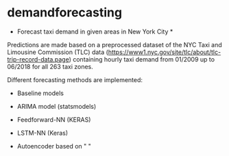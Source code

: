 # demandforecasting
* Forecast taxi demand in given areas in New York City *

Predictions are made based on a preprocessed dataset of the NYC Taxi and Limousine Commission (TLC) data (https://www1.nyc.gov/site/tlc/about/tlc-trip-record-data.page) containing hourly taxi demand from 01/2009 up to 06/2018 for all 263 taxi zones. 


Different forecasting methods are implemented:

- Baseline models

- ARIMA model (statsmodels)

- Feedforward-NN (KERAS)

- LSTM-NN (Keras)

- Autoencoder based on " "

